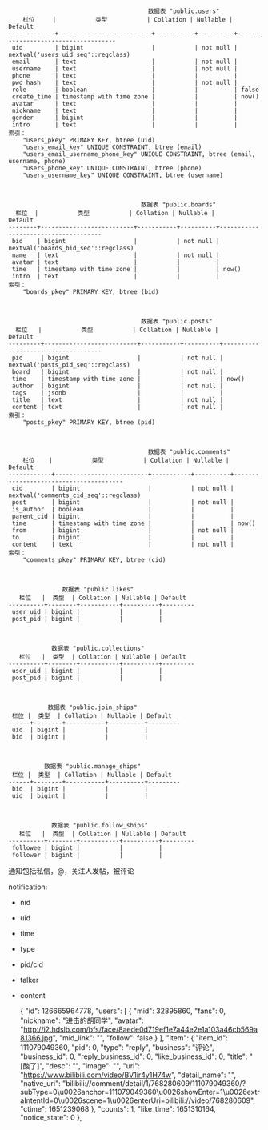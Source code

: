 ```

                                       数据表 "public.users"
    栏位     |           类型           | Collation | Nullable |              Default
-------------+--------------------------+-----------+----------+------------------------------------
 uid         | bigint                   |           | not null | nextval('users_uid_seq'::regclass)
 email       | text                     |           | not null |
 username    | text                     |           | not null |
 phone       | text                     |           |          |
 pwd_hash    | text                     |           | not null |
 role        | boolean                  |           |          | false
 create_time | timestamp with time zone |           |          | now()
 avatar      | text                     |           |          |
 nickname    | text                     |           |          |
 gender      | bigint                   |           |          |
 intro       | text                     |           |          |
索引：
    "users_pkey" PRIMARY KEY, btree (uid)
    "users_email_key" UNIQUE CONSTRAINT, btree (email)
    "users_email_username_phone_key" UNIQUE CONSTRAINT, btree (email, username, phone)
    "users_phone_key" UNIQUE CONSTRAINT, btree (phone)
    "users_username_key" UNIQUE CONSTRAINT, btree (username)



                                     数据表 "public.boards"
  栏位  |           类型           | Collation | Nullable |               Default
--------+--------------------------+-----------+----------+-------------------------------------
 bid    | bigint                   |           | not null | nextval('boards_bid_seq'::regclass)
 name   | text                     |           | not null |
 avatar | text                     |           |          |
 time   | timestamp with time zone |           |          | now()
 intro  | text                     |           |          |
索引：
    "boards_pkey" PRIMARY KEY, btree (bid)



                                     数据表 "public.posts"
  栏位   |           类型           | Collation | Nullable |              Default
---------+--------------------------+-----------+----------+------------------------------------
 pid     | bigint                   |           | not null | nextval('posts_pid_seq'::regclass)
 board   | bigint                   |           | not null |
 time    | timestamp with time zone |           |          | now()
 author  | bigint                   |           | not null |
 tags    | jsonb                    |           |          |
 title   | text                     |           | not null |
 content | text                     |           | not null |
索引：
    "posts_pkey" PRIMARY KEY, btree (pid)



                                       数据表 "public.comments"
    栏位    |           类型           | Collation | Nullable |                Default
------------+--------------------------+-----------+----------+---------------------------------------
 cid        | bigint                   |           | not null | nextval('comments_cid_seq'::regclass)
 post       | bigint                   |           | not null |
 is_author  | boolean                  |           |          |
 parent_cid | bigint                   |           |          |
 time       | timestamp with time zone |           |          | now()
 from       | bigint                   |           | not null |
 to         | bigint                   |           |          |
 content    | text                     |           | not null |
索引：
    "comments_pkey" PRIMARY KEY, btree (cid)



               数据表 "public.likes"
   栏位   |  类型  | Collation | Nullable | Default
----------+--------+-----------+----------+---------
 user_uid | bigint |           |          |
 post_pid | bigint |           |          |



            数据表 "public.collections"
   栏位   |  类型  | Collation | Nullable | Default
----------+--------+-----------+----------+---------
 user_uid | bigint |           |          |
 post_pid | bigint |           |          |



           数据表 "public.join_ships"
 栏位 |  类型  | Collation | Nullable | Default
------+--------+-----------+----------+---------
 uid  | bigint |           |          |
 bid  | bigint |           |          |



          数据表 "public.manage_ships"
 栏位 |  类型  | Collation | Nullable | Default
------+--------+-----------+----------+---------
 bid  | bigint |           |          |
 uid  | bigint |           |          |



            数据表 "public.follow_ships"
   栏位   |  类型  | Collation | Nullable | Default
----------+--------+-----------+----------+---------
 followee | bigint |           |          |
 follower | bigint |           |          |

```

通知包括私信，@，关注人发帖，被评论

notification:

- nid
- uid
- time
- type
- pid/cid
- talker
- content







    {
        "id": 126665964778,
        "users": [
            {
                "mid": 32895860,
                "fans": 0,
                "nickname": "进击的胡同学",
                "avatar": "http://i2.hdslb.com/bfs/face/8aede0d719ef1e7a44e2e1a103a46cb569a81366.jpg",
                "mid_link": "",
                "follow": false
            }
        ],
        "item": {
            "item_id": 111079049360,
            "pid": 0,
            "type": "reply",
            "business": "评论",
            "business_id": 0,
            "reply_business_id": 0,
            "like_business_id": 0,
            "title": "[酸了]",
            "desc": "",
            "image": "",
            "uri": "https://www.bilibili.com/video/BV1ir4y1H74w",
            "detail_name": "",
            "native_uri": "bilibili://comment/detail/1/768280609/111079049360/?subType=0\u0026anchor=111079049360\u0026showEnter=1\u0026extraIntentId=0\u0026scene=1\u0026enterUri=bilibili://video/768280609",
            "ctime": 1651239068
        },
        "counts": 1,
        "like_time": 1651310164,
        "notice_state": 0
    },
